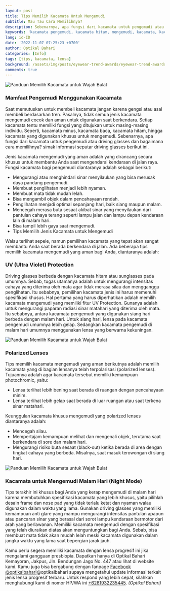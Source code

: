 ```yaml
---
layout: post
title: Tips Memilih Kacamata Untuk Mengemudi
subtitle: Mau Tau Cara Memilihnya?
description: Sebenarnya, apa fungsi dari kacamata untuk pengemudi atau driving glasses dan bagaimana cara memilihnya? simak informasi seputar driving glasses berikut ini.
keywords: 'kacamata pengemudi, kacamata hitam, mengemudi, kacamata, kacamata hitam'
lang: id-ID
date: '2022-11-07 07:25:23 +0700'
author: Optikal Bahari
categories: [Info]
tags: [tips, kacamata, lensa]
background: /assets/img/posts/eyewear-trend-awards/eyewear-trend-awards-05.webp
comments: true
---
```


<div class="card-deck mb-3">
  <div class="card shadow p-3 mb-5 bg-white rounded">
    <img
      itemprop="image"
      data-src="/assets/img/posts/eyewear-trend-awards/eyewear-trend-awards-06.webp"
      src="/assets/img/posts/eyewear-trend-awards/eyewear-trend-awards-06.webp"
      class="card-img-top img-fluid"
      alt="Panduan Memilih Kacamata untuk Wajah Bulat" />
    <div class="card-body">
            <h3 class="card-title">
                Mamfaat Pengemudi Menggunakan Kacamata
            </h3>
            <p class="card-text text-left">
                Saat memutuskan untuk membeli kacamata jangan karena gengsi atau asal membeli berdasarkan tren. Pasalnya, tidak semua jenis kacamata mengemudi cocok dan aman untuk digunakan saat berkendara. Setiap kacamata tentu memiliki fungsi yang ditujukan
                untuk masing-masing individu. Seperti, kacamata minus, kacamata baca, kacamata hitam, hingga kacamata yang digunakan khusus untuk mengemudi.            
                Sebenarnya, apa fungsi dari kacamata untuk pengemudi atau driving glasses dan bagaimana cara memilihnya? simak informasi seputar driving glasses berikut ini.
            </p>            
            <p class="card-text text-left">
                Jenis kacamata mengemudi yang aman adalah yang dirancang secara khusus untuk membantu Anda saat mengendarai kendaraan di jalan raya. Fungsi kacamata bagi pengemudi diantaranya adalah sebagai berikut:
            </p>
                <ul>
                    <li>Mengurangi atau menghindari sinar menyilaukan yang bisa merusak daya pandang pengemudi.</li>
                    <li>Membuat penglihatan menjadi lebih nyaman.</li>
                    <li>Membuat mata tidak mudah lelah.</li>
                    <li>Bisa mengambil objek dalam pencahayaan rendah.</li>
                    <li>Penglihatan menjadi optimal sepanjang hari, baik siang maupun malam.</li>
                    <li>Mencegah merasa buta sesaat akibat sinar yang menyilaukan dari pantulan cahaya terang seperti lampu jalan dan lampu depan kendaraan lain di malam hari.</li>
                    <li>Bisa tampil lebih gaya saat mengemudi.</li>
                    <li>Tips Memilih Jenis Kacamata untuk Mengemudi</li>
                </ul>
            <p class="card-text text-left">
                Walau terlihat sepele, namun pemilihan kacamata yang tepat akan sangat membantu Anda saat berada berkendara di jalan. Ada beberapa tips memilih kacamata mengemudi yang aman bagi Anda, diantaranya adalah:
            </p>
            <h3 class="card-title">
                UV (Ultra Violet) Protection
            </h3>
            <p class="card-text text-left">
                Driving glasses berbeda dengan kacamata hitam atau sunglasses pada umumnya. Sebab, tugas utamanya adalah untuk mengurangi intensitas cahaya yang diterima oleh mata agar tidak merasa silau dan mengganggu penglihatan.    
                Itu sebabnya, pemilihan kacamata jenis ini harus memenuhi spesifikasi khusus. Hal pertama yang harus diperhatikan adalah memilih kacamata mengemudi yang memiliki fitur UV Protection.            
                Gunanya adalah untuk mengurangi paparan radiasi sinar matahari yang diterima oleh mata. Itu sebabnya, antara kacamata pengemudi yang digunakan siang hari berbeda dengan malam hari.            
                Untuk siang hari, lensa pada kacamata pengemudi umumnya lebih gelap. Sedangkan kacamata pengemudi di malam hari umumnya menggunakan lensa yang berwarna kekuningan.
            </p>
        </div>
    </div>
</div>

<div class="card-deck mb-3">
  <div class="card shadow p-3 mb-5 bg-white rounded">
    <img
      itemprop="image"
      data-src="/assets/img/posts/eyewear-trend-awards/eyewear-trend-awards-07.webp"
      src="/assets/img/posts/eyewear-trend-awards/eyewear-trend-awards-07.webp"
      class="card-img-top img-fluid"
      alt="Panduan Memilih Kacamata untuk Wajah Bulat" />
        <div class="card-body">
            <h3 class="card-title">
                Polarized Lenses
            </h3>
            <p class="card-text text-left">
                Tips memilih kacamata mengemudi yang aman berikutnya adalah memilih kacamata yang di bagian lensanya telah terpolarisasi (polarized lenses). Tujuannya adalah agar kacamata tersebut memiliki kemampuan photochromic, yaitu:
            </p>
            <ul>
                <li>Lensa terlihat lebih bening saat berada di ruangan dengan pencahayaan minim.</li>
                <li>Lensa terlihat lebih gelap saat berada di luar ruangan atau saat terkena sinar matahari.</li>
            </ul>
            <p class="card-text text-left">
                Keunggulan kacamata khusus mengemudi yang polarized lenses diantaranya adalah:
            </p>
            <ul>
                <li>Mencegah silau.</li>
                <li>Mempertajam kemampuan melihat dan mengenali objek, terutama saat berkendara di sore dan malam hari.</li>
                <li>Mengurangi risiko buta sesaat (black-out) ketika berada di area dengan tingkat cahaya yang berbeda. Misalnya, saat masuk terowongan di siang hari.</li>
            </ul>
        </div>    
    </div>
</div>

<div class="card-deck mb-3">
  <div class="card shadow p-3 mb-5 bg-white rounded">
    <img
      itemprop="image"
      data-src="/assets/img/posts/eyewear-trend-awards/eyewear-trend-awards-08.webp"
      src="/assets/img/posts/eyewear-trend-awards/eyewear-trend-awards-08.webp"
      class="card-img-top img-fluid"
      alt="Panduan Memilih Kacamata untuk Wajah Bulat" />
        <div class="card-body">
            <h3 class="card-title">
                Kacamata untuk Mengemudi Malam Hari (Night Mode)
            </h3>
            <p class="card-text text-left">
                Tips terakhir ini khusus bagi Anda yang kerap mengemudi di malam hari karena membutuhkan spesifikasi kacamata yang lebih khusus, yaitu        
                pilihlah desain frame dan nose pad yang tidak terlalu ketat dan nyaman walau digunakan dalam waktu yang lama.
                Gunakan driving glasses yang memiliki kemampuan anti glare yang mampu mengurangi intensitas pantulan apapun atau pancaran sinar yang berasal dari sorot lampu kendaraan bermotor dari arah yang berlawanan. Memiliki kacamata mengemudi dengan
                spesifikasi yang telah diuraikan diatas akan menguntungkan bagi Anda. Sebab, bisa membuat mata tidak akan mudah lelah meski kacamata digunakan dalam jangka waktu yang lama saat bepergian jarak jauh.
            </p>
            <p class="card-text text-left">Kamu perlu segera memiliki kacamata dengan lensa progresif ini jika mengalami gangguan presbiopia. Dapatkan hanya di Optikal Bahari Kemayoran, Jakpus, Jln. Bendungan Jago No. 447 atau lihat di website kami. Kamu juga bisa bergabung dengan fanpage
                <a href="https://www.facebook.com/optikalbahari" id="FBClick" title="Facebook Page Optikal Bahari" class="FacebookPage">Facebook @optikalbahari</a>@optikalbahari</a> supaya mengetahui update informasi terkait jenis lensa progresif terbaru. Untuk
                respond yang lebih cepat, silahkan menghubungi kami di nomor HP/WA ini <a href="https://api.whatsapp.com/send?phone=6281932235445&text=Hallo%2C+saya+butuh+informasi+lebih+lanjut+mengenai+Optikal+Bahari" id="WhatsAppClick" class="WhatsAppCall"
                title="Call WhatsApp">+6281932235445</a>. <em>(Optikal Bahari)</em>
            </p>
        </div>
    </div>
</div>
